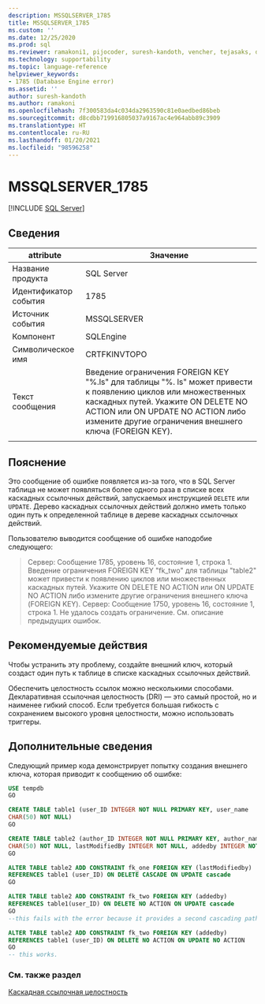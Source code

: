 ```yaml
---
description: MSSQLSERVER_1785
title: MSSQLSERVER_1785
ms.custom: ''
ms.date: 12/25/2020
ms.prod: sql
ms.reviewer: ramakoni1, pijocoder, suresh-kandoth, vencher, tejasaks, docast
ms.technology: supportability
ms.topic: language-reference
helpviewer_keywords:
- 1785 (Database Engine error)
ms.assetid: ''
author: suresh-kandoth
ms.author: ramakoni
ms.openlocfilehash: 7f300583da4c034da2963590c81e0aedbed86beb
ms.sourcegitcommit: d8cdbb719916805037a9167ac4e964abb89c3909
ms.translationtype: HT
ms.contentlocale: ru-RU
ms.lasthandoff: 01/20/2021
ms.locfileid: "98596258"
---
```

# <a name="mssqlserver_1785"></a>MSSQLSERVER_1785
 [!INCLUDE [SQL Server](../../includes/applies-to-version/sqlserver.md)]

## <a name="details"></a>Сведения

|attribute|Значение|
|---|---|
|Название продукта|SQL Server|
|Идентификатор события|1785|
|Источник события|MSSQLSERVER|
|Компонент|SQLEngine|
|Символическое имя|CRTFKINVTOPO|
|Текст сообщения|Введение ограничения FOREIGN KEY "%.ls" для таблицы "%. ls" может привести к появлению циклов или множественных каскадных путей. Укажите ON DELETE NO ACTION или ON UPDATE NO ACTION либо измените другие ограничения внешнего ключа (FOREIGN KEY).|
||

## <a name="explanation"></a>Пояснение

Это сообщение об ошибке появляется из-за того, что в SQL Server таблица не может появляться более одного раза в списке всех каскадных ссылочных действий, запускаемых инструкцией `DELETE` или `UPDATE`. Дерево каскадных ссылочных действий должно иметь только один путь к определенной таблице в дереве каскадных ссылочных действий.

Пользователю выводится сообщение об ошибке наподобие следующего:

> Сервер:  Сообщение 1785, уровень 16, состояние 1, строка 1. Введение ограничения FOREIGN KEY "fk_two" для таблицы "table2" может привести к появлению циклов или множественных каскадных путей. Укажите ON DELETE NO ACTION или ON UPDATE NO ACTION либо измените другие ограничения внешнего ключа (FOREIGN KEY). Сервер:  Сообщение 1750, уровень 16, состояние 1, строка 1. Не удалось создать ограничение. См. описание предыдущих ошибок.

## <a name="user-action"></a>Рекомендуемые действия

Чтобы устранить эту проблему, создайте внешний ключ, который создаст один путь к таблице в списке каскадных ссылочных действий.

Обеспечить целостность ссылок можно несколькими способами. Декларативная ссылочная целостность (DRI) — это самый простой, но и наименее гибкий способ. Если требуется большая гибкость с сохранением высокого уровня целостности, можно использовать триггеры.

## <a name="more-information"></a>Дополнительные сведения

Следующий пример кода демонстрирует попытку создания внешнего ключа, которая приводит к сообщению об ошибке:

```sql
USE tempdb
GO

CREATE TABLE table1 (user_ID INTEGER NOT NULL PRIMARY KEY, user_name
CHAR(50) NOT NULL)
GO

CREATE TABLE table2 (author_ID INTEGER NOT NULL PRIMARY KEY, author_name
CHAR(50) NOT NULL, lastModifiedBy INTEGER NOT NULL, addedby INTEGER NOT NULL)
GO

ALTER TABLE table2 ADD CONSTRAINT fk_one FOREIGN KEY (lastModifiedby)
REFERENCES table1 (user_ID) ON DELETE CASCADE ON UPDATE cascade
GO

ALTER TABLE table2 ADD CONSTRAINT fk_two FOREIGN KEY (addedby)
REFERENCES table1(user_ID) ON DELETE NO ACTION ON UPDATE cascade
GO
--this fails with the error because it provides a second cascading path to table2.

ALTER TABLE table2 ADD CONSTRAINT fk_two FOREIGN KEY (addedby)
REFERENCES table1 (user_ID) ON DELETE NO ACTION ON UPDATE NO ACTION
GO
-- this works.
```

### <a name="see-also"></a>См. также раздел

[Каскадная ссылочная целостность](../tables/primary-and-foreign-key-constraints.md#referential-integrity)